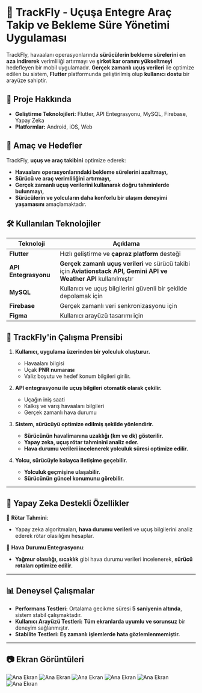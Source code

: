 # 🛫 TrackFly - Uçuşa Entegre Araç Takip ve Bekleme Süre Yönetimi Uygulaması

TrackFly, havaalanı operasyonlarında **sürücülerin bekleme sürelerini en aza indirerek** verimliliği artırmayı ve **şirket kar oranını yükseltmeyi** hedefleyen bir mobil uygulamadır. **Gerçek zamanlı uçuş verileri** ile optimize edilen bu sistem, **Flutter** platformunda geliştirilmiş olup **kullanıcı dostu** bir arayüze sahiptir.

## 📌 Proje Hakkında
- **Geliştirme Teknolojileri:** Flutter, API Entegrasyonu, MySQL, Firebase, Yapay Zeka  
- **Platformlar:** Android, iOS, Web  

## 🚀 Amaç ve Hedefler
TrackFly, **uçuş ve araç takibini** optimize ederek:
- **Havaalanı operasyonlarındaki bekleme sürelerini azaltmayı,**
- **Sürücü ve araç verimliliğini artırmayı,**
- **Gerçek zamanlı uçuş verilerini kullanarak doğru tahminlerde bulunmayı,**
- **Sürücülerin ve yolcuların daha konforlu bir ulaşım deneyimi yaşamasını** amaçlamaktadır.

## 🛠 Kullanılan Teknolojiler

| Teknoloji  | Açıklama  |
|------------|----------|
| **Flutter** | Hızlı geliştirme ve **çapraz platform** desteği |
| **API Entegrasyonu** | **Gerçek zamanlı uçuş verileri** ve sürücü takibi için **Aviationstack API, Gemini API ve Weather API** kullanılmıştır |
| **MySQL** | Kullanıcı ve uçuş bilgilerini güvenli bir şekilde depolamak için |
| **Firebase** | Gerçek zamanlı veri senkronizasyonu için |
| **Figma** | Kullanıcı arayüzü tasarımı için |

## 📌 TrackFly'in Çalışma Prensibi
1. **Kullanıcı, uygulama üzerinden bir yolculuk oluşturur.**  
   - Havaalanı bilgisi  
   - Uçak **PNR numarası**  
   - Valiz boyutu ve hedef konum bilgileri girilir.  

2. **API entegrasyonu ile uçuş bilgileri otomatik olarak çekilir.**  
   - Uçağın iniş saati  
   - Kalkış ve varış havaalanı bilgileri  
   - Gerçek zamanlı hava durumu  

3. **Sistem, sürücüyü optimize edilmiş şekilde yönlendirir.**  
   - **Sürücünün havalimanına uzaklığı (km ve dk) gösterilir.**  
   - **Yapay zeka, uçuş rötar tahminini analiz eder.**  
   - **Hava durumu verileri incelenerek yolculuk süresi optimize edilir.**  

4. **Yolcu, sürücüyle kolayca iletişime geçebilir.**  
   - **Yolculuk geçmişine ulaşabilir.**  
   - **Sürücünün güncel konumunu görebilir.**  

---

## 🧠 Yapay Zeka Destekli Özellikler
🔹 **Rötar Tahmini**:  
- Yapay zeka algoritmaları, **hava durumu verileri** ve uçuş bilgilerini analiz ederek rötar olasılığını hesaplar.  

🔹 **Hava Durumu Entegrasyonu**:  
- **Yağmur olasılığı, sıcaklık** gibi hava durumu verileri incelenerek, **sürücü rotaları optimize edilir**.  

---

## 📊 Deneysel Çalışmalar
- **Performans Testleri:** Ortalama gecikme süresi **5 saniyenin altında**, sistem stabil çalışmaktadır.  
- **Kullanıcı Arayüzü Testleri:** **Tüm ekranlarda uyumlu ve sorunsuz** bir deneyim sağlanmıştır.  
- **Stabilite Testleri:** **Eş zamanlı işlemlerde hata gözlemlenmemiştir.**  

---

## 📷 Ekran Görüntüleri

![Ana Ekran](gorseller/Resim3.png)
![Ana Ekran](gorseller/Resim5.png)
![Ana Ekran](gorseller/Resim1.png)
![Ana Ekran](gorseller/Resim4.png)
![Ana Ekran](gorseller/Resim2.png)
![Ana Ekran](gorseller/Resim6.png)

